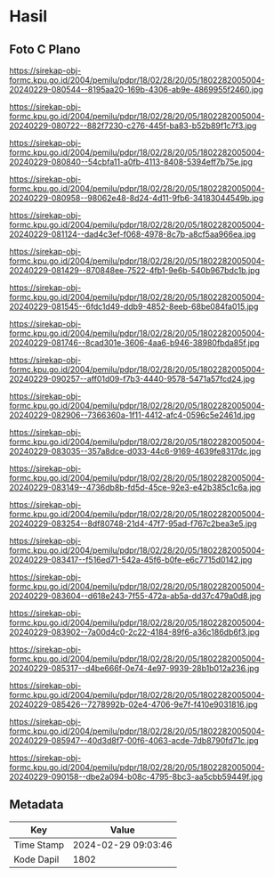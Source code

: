 # Hasil

## Foto C Plano

https://sirekap-obj-formc.kpu.go.id/2004/pemilu/pdpr/18/02/28/20/05/1802282005004-20240229-080544--8195aa20-169b-4306-ab9e-4869955f2460.jpg

https://sirekap-obj-formc.kpu.go.id/2004/pemilu/pdpr/18/02/28/20/05/1802282005004-20240229-080722--882f7230-c276-445f-ba83-b52b89f1c7f3.jpg

https://sirekap-obj-formc.kpu.go.id/2004/pemilu/pdpr/18/02/28/20/05/1802282005004-20240229-080840--54cbfa11-a0fb-4113-8408-5394eff7b75e.jpg

https://sirekap-obj-formc.kpu.go.id/2004/pemilu/pdpr/18/02/28/20/05/1802282005004-20240229-080958--98062e48-8d24-4d11-9fb6-34183044549b.jpg

https://sirekap-obj-formc.kpu.go.id/2004/pemilu/pdpr/18/02/28/20/05/1802282005004-20240229-081124--dad4c3ef-f068-4978-8c7b-a8cf5aa966ea.jpg

https://sirekap-obj-formc.kpu.go.id/2004/pemilu/pdpr/18/02/28/20/05/1802282005004-20240229-081429--870848ee-7522-4fb1-9e6b-540b967bdc1b.jpg

https://sirekap-obj-formc.kpu.go.id/2004/pemilu/pdpr/18/02/28/20/05/1802282005004-20240229-081545--6fdc1d49-ddb9-4852-8eeb-68be084fa015.jpg

https://sirekap-obj-formc.kpu.go.id/2004/pemilu/pdpr/18/02/28/20/05/1802282005004-20240229-081746--8cad301e-3606-4aa6-b946-38980fbda85f.jpg

https://sirekap-obj-formc.kpu.go.id/2004/pemilu/pdpr/18/02/28/20/05/1802282005004-20240229-090257--aff01d09-f7b3-4440-9578-5471a57fcd24.jpg

https://sirekap-obj-formc.kpu.go.id/2004/pemilu/pdpr/18/02/28/20/05/1802282005004-20240229-082906--7366360a-1f11-4412-afc4-0596c5e2461d.jpg

https://sirekap-obj-formc.kpu.go.id/2004/pemilu/pdpr/18/02/28/20/05/1802282005004-20240229-083035--357a8dce-d033-44c6-9169-4639fe8317dc.jpg

https://sirekap-obj-formc.kpu.go.id/2004/pemilu/pdpr/18/02/28/20/05/1802282005004-20240229-083149--4736db8b-fd5d-45ce-92e3-e42b385c1c6a.jpg

https://sirekap-obj-formc.kpu.go.id/2004/pemilu/pdpr/18/02/28/20/05/1802282005004-20240229-083254--8df80748-21d4-47f7-95ad-f767c2bea3e5.jpg

https://sirekap-obj-formc.kpu.go.id/2004/pemilu/pdpr/18/02/28/20/05/1802282005004-20240229-083417--f516ed71-542a-45f6-b0fe-e6c7715d0142.jpg

https://sirekap-obj-formc.kpu.go.id/2004/pemilu/pdpr/18/02/28/20/05/1802282005004-20240229-083604--d618e243-7f55-472a-ab5a-dd37c479a0d8.jpg

https://sirekap-obj-formc.kpu.go.id/2004/pemilu/pdpr/18/02/28/20/05/1802282005004-20240229-083902--7a00d4c0-2c22-4184-89f6-a36c186db6f3.jpg

https://sirekap-obj-formc.kpu.go.id/2004/pemilu/pdpr/18/02/28/20/05/1802282005004-20240229-085317--d4be666f-0e74-4e97-9939-28b1b012a236.jpg

https://sirekap-obj-formc.kpu.go.id/2004/pemilu/pdpr/18/02/28/20/05/1802282005004-20240229-085426--7278992b-02e4-4706-9e7f-f410e9031816.jpg

https://sirekap-obj-formc.kpu.go.id/2004/pemilu/pdpr/18/02/28/20/05/1802282005004-20240229-085947--40d3d8f7-00f6-4063-acde-7db8790fd71c.jpg

https://sirekap-obj-formc.kpu.go.id/2004/pemilu/pdpr/18/02/28/20/05/1802282005004-20240229-090158--dbe2a094-b08c-4795-8bc3-aa5cbb59449f.jpg


## Metadata

| Key        | Value               |
| ---------- | ------------------- |
| Time Stamp | 2024-02-29 09:03:46 |
| Kode Dapil | 1802                |



